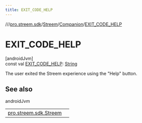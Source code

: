 ```yaml
---
title: EXIT_CODE_HELP
---
```

//[<root>](../../../../index.html)/[pro.streem.sdk](../../index.html)/[Streem](../index.html)/[Companion](index.html)/[EXIT_CODE_HELP](-e-x-i-t_-c-o-d-e_-h-e-l-p.html)



# EXIT_CODE_HELP



[androidJvm]\
const val [EXIT_CODE_HELP](-e-x-i-t_-c-o-d-e_-h-e-l-p.html): [String](https://kotlinlang.org/api/latest/jvm/stdlib/kotlin/-string/index.html)



The user exited the Streem experience using the "Help" button.



## See also


androidJvm

| | |
|---|---|
| [pro.streem.sdk.Streem](../get-exit-code.html) |  |




